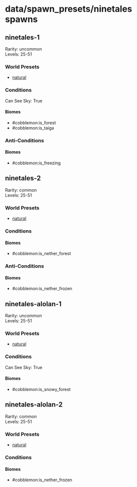 # data/spawn_presets/ninetales spawns  
  
## ninetales-1  
Rarity: uncommon  
Levels: 25-51  
  
### World Presets  
* [natural](data/spawn_data/natural.md)  
  
### Conditions  
Can See Sky: True  
  
#### Biomes  
  * #cobblemon:is_forest
  * #cobblemon:is_taiga
  
  
### Anti-Conditions  
  
#### Biomes  
  * #cobblemon:is_freezing
  
  
## ninetales-2  
Rarity: common  
Levels: 25-51  
  
### World Presets  
* [natural](data/spawn_data/natural.md)  
  
### Conditions  
  
#### Biomes  
  * #cobblemon:is_nether_forest
  
  
### Anti-Conditions  
  
#### Biomes  
  * #cobblemon:is_nether_frozen
  
  
## ninetales-alolan-1  
Rarity: uncommon  
Levels: 25-51  
  
### World Presets  
* [natural](data/spawn_data/natural.md)  
  
### Conditions  
Can See Sky: True  
  
#### Biomes  
  * #cobblemon:is_snowy_forest
  
  
## ninetales-alolan-2  
Rarity: common  
Levels: 25-51  
  
### World Presets  
* [natural](data/spawn_data/natural.md)  
  
### Conditions  
  
#### Biomes  
  * #cobblemon:is_nether_frozen
  

